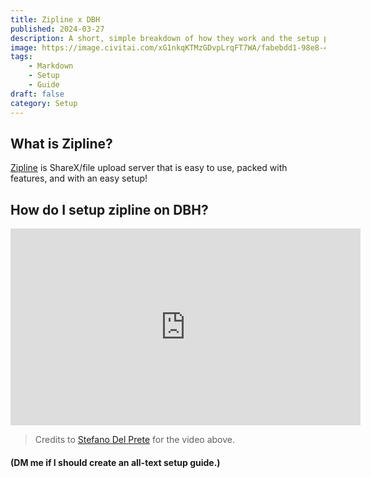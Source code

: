 ```yaml
---
title: Zipline x DBH
published: 2024-03-27
description: A short, simple breakdown of how they work and the setup process.
image: https://image.civitai.com/xG1nkqKTMzGDvpLrqFT7WA/fabebdd1-98e8-4301-ae0a-2d15af307700/original=true/325141.jpeg
tags:
    - Markdown
    - Setup
    - Guide
draft: false
category: Setup
---
```


## What is Zipline?

[Zipline](https://zipline.diced.sh/) is ShareX/file upload server that is easy to use, packed with features, and with an easy setup!

## How do I setup zipline on DBH?

<iframe width="560" height="315" src="https://www.youtube.com/embed/MGu9qD4ZoDg?si=vvIsEajjUyCApuID" title="Video Player" frameborder="0" allow="accelerometer; autoplay; clipboard-write; encrypted-media; gyroscope; picture-in-picture; web-share" referrerpolicy="strict-origin-when-cross-origin" allowfullscreen></iframe>

> Credits to [Stefano Del Prete](https://www.youtube.com/@Stef_DP) for the video above.

#### (DM me if I should create an all-text setup guide.)
